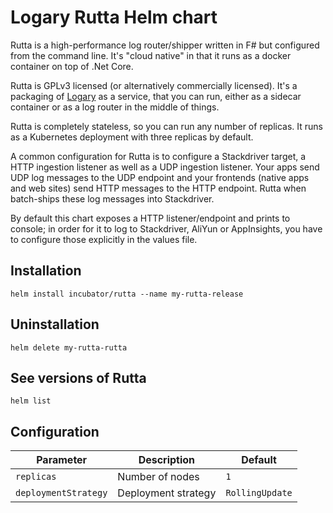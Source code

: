 # Logary Rutta Helm chart

Rutta is a high-performance log router/shipper written in F# but configured from the command line. It's "cloud native" in that it runs as a docker container on top of .Net Core.

Rutta is GPLv3 licensed (or alternatively commercially licensed). It's a packaging of [Logary](https://github.com/logary/logary) as a service, that you can run, either as a sidecar container or as a log router in the middle of things.

Rutta is completely stateless, so you can run any number of replicas. It runs as a Kubernetes deployment with three replicas by default.

A common configuration for Rutta is to configure a Stackdriver target, a HTTP ingestion listener as well as a UDP ingestion listener. Your apps send UDP log messages to the UDP endpoint and your frontends (native apps and web sites) send HTTP messages to the HTTP endpoint. Rutta when batch-ships these log messages into Stackdriver.

By default this chart exposes a HTTP listener/endpoint and prints to console; in order for it to log to Stackdriver, AliYun or AppInsights, you have to configure those explicitly in the values file.

## Installation

    helm install incubator/rutta --name my-rutta-release

## Uninstallation

    helm delete my-rutta-rutta

## See versions of Rutta

    helm list

## Configuration

| Parameter                    | Description                      | Default              |
|------------------------------|----------------------------------|----------------------|
| `replicas`                   | Number of nodes                  | `1`                  |
| `deploymentStrategy`         | Deployment strategy              | `RollingUpdate`      |

